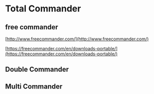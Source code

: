 # Total Commander

## free commander

[http://www.freecommander.com/](http://www.freecommander.com/)

[https://freecommander.com/en/downloads-portable/](https://freecommander.com/en/downloads-portable/)


## Double Commander 
## Multi Commander